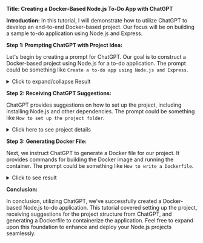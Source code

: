 **Title: Creating a Docker-Based Node.js To-Do App with ChatGPT**

**Introduction:**
In this tutorial, I will demonstrate how to utilize ChatGPT to develop an end-to-end Docker-based project. Our focus will be on building a sample to-do application using Node.js and Express.

**Step 1: Prompting ChatGPT with Project Idea:**

Let's begin by creating a prompt for ChatGPT. Our goal is to construct a Docker-based project using Node.js for a to-do application. The prompt could be something like `Create a to-do app using Node.js and Express`.

<details>
  <summary>Click to expand/collapse Result</summary>
Certainly! Creating a basic to-do app using Node.js and Express involves setting up a simple server, handling routes, and interacting with a data source (in this case, we'll use an array to store tasks). Below is a step-by-step guide:

1. **Setup Project:**
   - Create a new folder for your project and navigate into it using the terminal.
   - Run `npm init -y` to initialize a new Node.js project. This will create a `package.json` file.

2. **Install Dependencies:**
   - Install Express by running `npm install express`.
   - Install a templating engine (we'll use EJS) by running `npm install ejs`.

3. **Create Project Structure:**
   - Create a file named `app.js` for your main application.
   - Create a `views` folder to store your EJS templates.

4. **Setup Express:**
   - Open `app.js` and set up your Express application.

   ```javascript
   const express = require('express');
   const app = express();
   const port = 3000;

   // Set up EJS as the view engine
   app.set('view engine', 'ejs');

   // Body parser middleware
   app.use(express.urlencoded({ extended: true }));

   // Array to store tasks
   const tasks = [];

   // Routes
   app.get('/', (req, res) => {
       res.render('index', { tasks: tasks });
   });

   app.post('/addTask', (req, res) => {
       const task = req.body.task;
       tasks.push(task);
       res.redirect('/');
   });

   // Start server
   app.listen(port, () => {
       console.log(`Server is running at http://localhost:${port}`);
   });
   ```

5. **Create EJS Templates:**
   - Inside the `views` folder, create a file named `index.ejs`.

   ```html
   <!-- views/index.ejs -->
   <!DOCTYPE html>
   <html lang="en">
   <head>
       <meta charset="UTF-8">
       <meta name="viewport" content="width=device-width, initial-scale=1.0">
       <title>To-Do App</title>
   </head>
   <body>
       <h1>To-Do App</h1>
       <form action="/addTask" method="post">
           <input type="text" name="task" required>
           <button type="submit">Add Task</button>
       </form>
       <ul>
           <% tasks.forEach(task => { %>
               <li><%= task %></li>
           <% }); %>
       </ul>
   </body>
   </html>
   ```

6. **Run Your App:**
   - Execute `node app.js` in the terminal.
   - Open your browser and visit `http://localhost:3000`.

You now have a simple to-do app using Node.js and Express. You can add tasks through the form, and they will be displayed on the main page. Note that this example uses an in-memory array to store tasks, and it does not persist data between server restarts. For a more robust solution, you could use a database like MongoDB or integrate a file system for data storage.

</details>

**Step 2: Receiving ChatGPT Suggestions:**

ChatGPT provides suggestions on how to set up the project, including installing Node.js and other dependencies. The prompt could be something like `How to set up the project folder`.

<details>
  <summary>Click here to see project details</summary>

  Your project folder structure should now look like this:

  todo-app/
  ├── node_modules/
  ├── views/
  │   └── index.ejs
  ├── app.js
  └── package.json

</details>

**Step 3: Generating Docker File:**

Next, we instruct ChatGPT to generate a Docker file for our project. It provides commands for building the Docker image and running the container. The prompt could be something like `How to write a Dockerfile`.

<details>
    <summary>Click to see result</summary>
Certainly! Below are the updated instructions for creating a Dockerfile for a Node.js and Express to-do app:

1. **Create a New File:**
   Open your preferred text editor and create a new file named `Dockerfile`. Make sure there is no file extension.

2. **Define the Base Image:**
   Start by specifying the base image for your Docker image. This is the starting point for your container.

   ```Dockerfile
   FROM node:14
   ```

   Replace `14` with the desired version of the Node.js base image.

3. **Set the Working Directory:**
   Define

 the working directory inside the container where your application will reside.

   ```Dockerfile
   WORKDIR /app
   ```

4. **Copy Files into the Image:**
   Copy the `package.json` and `package-lock.json` files to the working directory inside the container.

   ```Dockerfile
   COPY package*.json ./
   ```

   This assumes that your Dockerfile is in the same directory as the files you want to copy.

5. **Install Dependencies:**
   If your application requires any dependencies, install them using the appropriate package manager. In the case of Node.js, you can use npm.

   ```Dockerfile
   RUN npm install --production
   ```

   Adjust the commands based on your application's requirements.

6. **Copy the Rest of the Application Code:**
   Copy the remaining files from your local machine to the working directory inside the container.

   ```Dockerfile
   COPY . .
   ```

7. **Expose Ports (Optional):**
   If your application exposes any ports, use the `EXPOSE` instruction.

   ```Dockerfile
   EXPOSE 3000
   ```

8. **Define the Command to Run:**
   Specify the command to run when the container starts. For a Node.js application, use the CMD instruction.

   ```Dockerfile
   CMD ["node", "app.js"]
   ```

   Replace `"node", "app.js"` with the actual command for your application.

9. **Save and Build:**
   Save the Dockerfile and build the Docker image using the following command:

   ```bash
   docker build -t your-image-name .
   ```

   Replace `your-image-name` with a suitable name for your Docker image.

That's the basic structure for a Dockerfile tailored to a Node.js and Express to-do app. Customize it based on the specific requirements of your application.

</details>

**Conclusion:**

In conclusion, utilizing ChatGPT, we've successfully created a Docker-based Node.js to-do application. This tutorial covered setting up the project, receiving suggestions for the project structure from ChatGPT, and generating a Dockerfile to containerize the application. Feel free to expand upon this foundation to enhance and deploy your Node.js projects seamlessly.